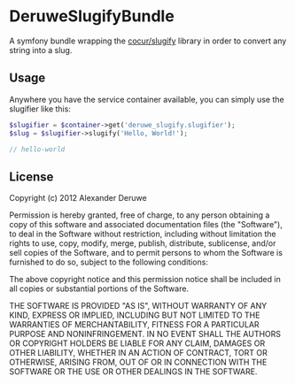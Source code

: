 # DeruweSlugifyBundle

A symfony bundle wrapping the [cocur/slugify](https://github.com/cocur/slugify)
library in order to convert any string into a slug.

## Usage

Anywhere you have the service container available, you can simply use the
slugifier like this:

```php
$slugifier = $container->get('deruwe_slugify.slugifier');
$slug = $slugifier->slugify('Hello, World!');

// hello-world
```

## License

Copyright (c) 2012 Alexander Deruwe

Permission is hereby granted, free of charge, to any person obtaining a copy
of this software and associated documentation files (the "Software"), to deal
in the Software without restriction, including without limitation the rights
to use, copy, modify, merge, publish, distribute, sublicense, and/or sell
copies of the Software, and to permit persons to whom the Software is furnished
to do so, subject to the following conditions:

The above copyright notice and this permission notice shall be included in all
copies or substantial portions of the Software.

THE SOFTWARE IS PROVIDED "AS IS", WITHOUT WARRANTY OF ANY KIND, EXPRESS OR
IMPLIED, INCLUDING BUT NOT LIMITED TO THE WARRANTIES OF MERCHANTABILITY,
FITNESS FOR A PARTICULAR PURPOSE AND NONINFRINGEMENT. IN NO EVENT SHALL THE
AUTHORS OR COPYRIGHT HOLDERS BE LIABLE FOR ANY CLAIM, DAMAGES OR OTHER
LIABILITY, WHETHER IN AN ACTION OF CONTRACT, TORT OR OTHERWISE, ARISING FROM,
OUT OF OR IN CONNECTION WITH THE SOFTWARE OR THE USE OR OTHER DEALINGS IN
THE SOFTWARE.
